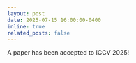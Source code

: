 ```yaml
---
layout: post
date: 2025-07-15 16:00:00-0400
inline: true
related_posts: false
---
```


A paper has been accepted to ICCV 2025!
